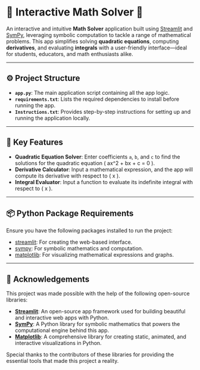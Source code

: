 # 🌟 Interactive Math Solver 🌟

An interactive and intuitive **Math Solver** application built using [Streamlit](https://streamlit.io) and [SymPy](https://www.sympy.org), leveraging symbolic computation to tackle a range of mathematical problems. This app simplifies solving **quadratic equations**, computing **derivatives**, and evaluating **integrals** with a user-friendly interface—ideal for students, educators, and math enthusiasts alike.

---

## ⚙️ Project Structure

- **`app.py`**: The main application script containing all the app logic.
- **`requirements.txt`**: Lists the required dependencies to install before running the app.
- **`Instructions.txt`**: Provides step-by-step instructions for setting up and running the application locally.

---

## 🚀 Key Features

- **Quadratic Equation Solver**: Enter coefficients `a`, `b`, and `c` to find the solutions for the quadratic equation \( ax^2 + bx + c = 0 \).
- **Derivative Calculator**: Input a mathematical expression, and the app will compute its derivative with respect to \( x \).
- **Integral Evaluator**: Input a function to evaluate its indefinite integral with respect to \( x \).

---

## 📦 Python Package Requirements

Ensure you have the following packages installed to run the project:

- [streamlit](https://streamlit.io): For creating the web-based interface.
- [sympy](https://www.sympy.org): For symbolic mathematics and computation.
- [matplotlib](https://matplotlib.org): For visualizing mathematical expressions and graphs.

---

## 🙏 Acknowledgements

This project was made possible with the help of the following open-source libraries:

- **[Streamlit](https://streamlit.io)**: An open-source app framework used for building beautiful and interactive web apps with Python.
- **[SymPy](https://www.sympy.org)**: A Python library for symbolic mathematics that powers the computational engine behind this app.
- **[Matplotlib](https://matplotlib.org)**: A comprehensive library for creating static, animated, and interactive visualizations in Python.

Special thanks to the contributors of these libraries for providing the essential tools that made this project a reality.
